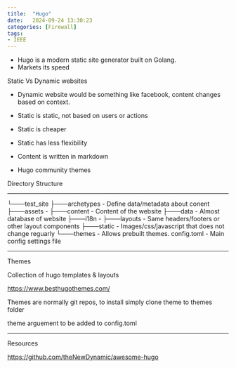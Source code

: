 ```yaml
---
title:  "Hugo"
date:   2024-09-24 13:30:23
categories: [Firewall]
tags: 
- IEEE 
---
```




* Hugo is a modern static site generator built on Golang.
* Markets its speed

Static Vs Dynamic websites
* Dynamic website would be something like facebook, content changes based on context.
* Static is static, not based on users or actions
* Static is cheaper
* Static has less flexibility


* Content is written in markdown
* Hugo community themes


Directory Structure
___

└───test_site
    ├───archetypes  - Define data/metadata about conent 
    ├───assets      - 
    ├───content     - Content of the website
    ├───data        - Almost database of website
    ├───i18n        - 
    ├───layouts     - Same headers/footers or other layout components
    ├───static      - Images/css/javascript that does not change reguarly
    └───themes      - Allows prebuilt themes.
    config.toml     - Main config settings file

___

Themes

Collection of hugo templates & layouts


https://www.besthugothemes.com/

Themes are normally git repos, to install simply clone theme to themes folder

theme arguement to be added to config.toml



____
Resources

https://github.com/theNewDynamic/awesome-hugo